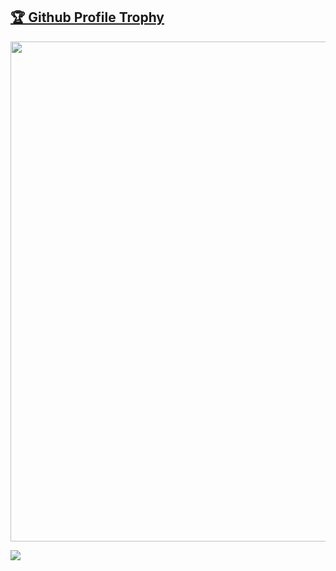 <a href="https://github.com/mountain1009/github-profile-trophy"><h2>🏆 Github Profile Trophy</h2></a>
<a href="https://github.com/mountain1009/github-profile-trophy">
  <img width=800 src="https://github-profile-trophy.vercel.app/?username=mountain1009&column=7&theme=gruvbox&no-frame=true"/>
</a>

<a href="https://github.com/mountain1009/github-readme-stats">
  <img align="left" src="https://github-readme-stats.vercel.app/api?username=mountain1009&count_private=true&show_icons=true&theme=dracula" />
</a>


<!--
**mountain1009/mountain1009** is a ✨ _special_ ✨ repository because its `README.md` (this file) appears on your GitHub profile.

Here are some ideas to get you started:

- 🔭 I’m currently working on ...
- 🌱 I’m currently learning ...
- 👯 I’m looking to collaborate on ...
- 🤔 I’m looking for help with ...
- 💬 Ask me about ...
- 📫 How to reach me: ...
- 😄 Pronouns: ...
- ⚡ Fun fact: ...
-->
